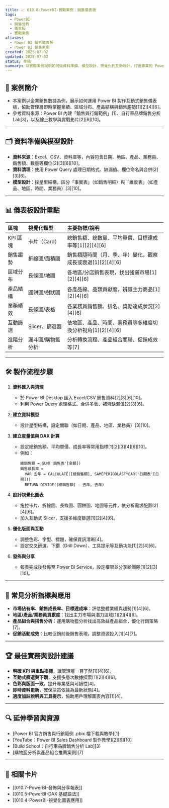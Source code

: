 ```yaml
---
title: 📈 010.8-PowerBI-實戰案例：銷售儀表板
tags:
  - PowerBI
  - 銷售分析
  - 儀表板
  - 實戰案例
aliases:
  - Power BI 銷售儀表板
  - Power BI 銷售案例
created: 2025-07-02
updated: 2025-07-02
status: 草稿
summary: 以實際案例說明如何從資料準備、模型設計、視覺化到互動設計，打造專業的 Power BI 銷售儀表板，並解析常見分析指標與最佳實務。
---
```


## 📌 案例簡介

- 本案例以企業銷售數據為例，展示如何運用 Power BI 製作互動式銷售儀表板，協助管理層即時掌握業績、區域分布、產品結構與銷售趨勢[1][2][4][6]。
- 參考資料來源：Power BI 內建「銷售與行銷範例」[1]、自行車品牌銷售分析 Lab[3]，以及線上教學與實戰影片[2][6][10]。

---

## 🗂️ 資料準備與模型設計

- **資料來源**：Excel、CSV、資料庫等，內容包含日期、地區、產品、業務員、銷售額、數量等欄位[2][3][6][10]。
- **資料清理**：使用 Power Query 處理日期格式、缺漏值、欄位命名與合併[2][3][6]。
- **模型設計**：採星型結構，區分「事實表」（如銷售明細）與「維度表」（如產品、地區、時間、業務員）[3][10]。

---

## 📊 儀表板設計重點

| 區塊         | 視覺化類型         | 主要指標/說明                                              |
|:------------|:------------------|:----------------------------------------------------------|
| KPI 區塊     | 卡片（Card）      | 總銷售額、總數量、平均單價、目標達成率等[1][2][4][6]         |
| 銷售趨勢     | 折線圖/面積圖      | 銷售額隨時間（月、季、年）變化，觀察成長或衰退[1][2][4][6]   |
| 區域分布     | 長條圖/地圖        | 各地區/分店銷售表現，找出強弱市場[1][2][4][6]                |
| 產品結構     | 圓餅圖/樹狀圖      | 各產品線、品類貢獻度，辨識主力商品[1][2][4][6]               |
| 業務績效     | 長條圖/表格        | 各業務員銷售額、排名、獎勵達成狀況[2][4][6]                  |
| 互動篩選     | Slicer、篩選器     | 依地區、產品、時間、業務員等多維度切換分析視角[1][2][4][6]   |
| 進階分析     | 漏斗圖/購物籃分析  | 分析轉換流程、產品組合關聯、促銷成效等[7]                    |

---

## 🛠️ 製作流程步驟

1. **資料匯入與清理**  
   - 於 Power BI Desktop 匯入 Excel/CSV 銷售資料[2][3][6][10]。
   - 利用 Power Query 處理格式、合併多表、補齊缺漏值[2][3][6]。

2. **建立資料模型**  
   - 設計星型結構，設定關聯（如日期、產品、地區、業務員）[3][10]。

3. **建立度量值與 DAX 計算**  
   - 設定總銷售額、平均單價、成長率等常用指標[1][2][3][4][6][10]。
   - 例如：  
     ```
     總銷售額 = SUM('銷售表'[金額])
     銷售成長率 = 
       VAR 去年 = CALCULATE([總銷售額], SAMEPERIODLASTYEAR('日期表'[日期]))
       RETURN DIVIDE([總銷售額] - 去年, 去年)
     ```

4. **設計視覺化圖表**  
   - 拖拉卡片、折線圖、長條圖、圓餅圖、地圖等元件，依分析需求配置[2][4][6]。
   - 加入互動式 Slicer，支援多維度篩選[1][2][4][6]。

5. **優化版面與互動**  
   - 調整色彩、字型、標題，確保資訊清晰[4]。
   - 設定交叉篩選、下鑽（Drill Down）、工具提示等互動功能[1][2][4][6]。

6. **發佈與分享**  
   - 報表完成後發佈至 Power BI Service，設定權限並分享給團隊[1][2][3][10]。

---

## 🎯 常見分析指標與應用

- **市場佔有率、銷售成長率、目標達成率**：評估整體業績與趨勢[1][4][6]。
- **地區/產品/業務員貢獻度**：找出主力市場與潛力區域[1][2][4][6]。
- **產品組合與搭售分析**：運用購物籃分析找出高效益產品組合，優化行銷策略[7]。
- **促銷活動成效**：比較促銷前後銷售表現，調整資源投入[1][4][7]。

---

## 🏆 最佳實務與設計建議

- **明確 KPI 與重點指標**，讓管理層一目了然[1][4][6]。
- **互動式篩選與下鑽**，支援多層次數據探索[1][2][4][6]。
- **色彩與版面一致**，提升專業感與可讀性[4]。
- **即時資料更新**，確保決策依據為最新狀態[4]。
- **適度加註說明與工具提示**，協助用戶理解圖表內容[1][4]。

---

## 🔍 延伸學習與資源

- [Power BI 官方銷售與行銷範例 .pbix 檔下載與教學][1]
- [YouTube：Power BI Sales Dashboard 製作教學][2][6][10]
- [Build School：自行車品牌銷售分析 Lab][3]
- [購物籃分析與產品組合推薦案例][7]

---

## 🔗 相關卡片

- [[010.7-PowerBI-發佈與分享報表]]
- [[010.5-PowerBI-DAX 基礎語法]]
- [[010.4-PowerBI-視覺化圖表應用]]
